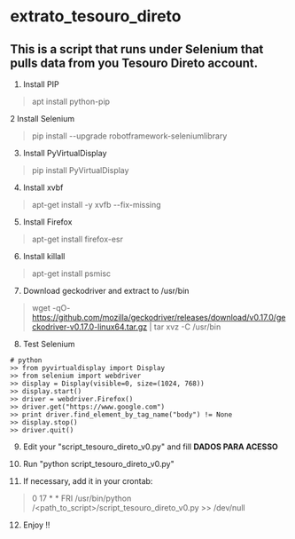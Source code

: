 # extrato_tesouro_direto
This is a script that runs under Selenium that pulls data from you Tesouro Direto account.
----
1. Install PIP
> apt install python-pip

2 Install Selenium
> pip install --upgrade robotframework-seleniumlibrary

3. Install PyVirtualDisplay
> pip install PyVirtualDisplay

4. Install xvbf
> apt-get install -y xvfb --fix-missing

5. Install Firefox
> apt-get install firefox-esr

6. Install killall
> apt-get install psmisc

7. Download geckodriver and extract to /usr/bin
> wget -qO- https://github.com/mozilla/geckodriver/releases/download/v0.17.0/geckodriver-v0.17.0-linux64.tar.gz | tar xvz -C /usr/bin

8. Test Selenium
```
# python
>> from pyvirtualdisplay import Display
>> from selenium import webdriver
>> display = Display(visible=0, size=(1024, 768))
>> display.start()
>> driver = webdriver.Firefox()
>> driver.get("https://www.google.com")
>> print driver.find_element_by_tag_name("body") != None
>> display.stop()
>> driver.quit()
```

9. Edit your "script_tesouro_direto_v0.py" and fill **DADOS PARA ACESSO**

10. Run "python script_tesouro_direto_v0.py"

11. If necessary, add it in your crontab:
> 0 17 * * FRI /usr/bin/python /<path_to_script>/script_tesouro_direto_v0.py >> /dev/null

12. Enjoy !!
